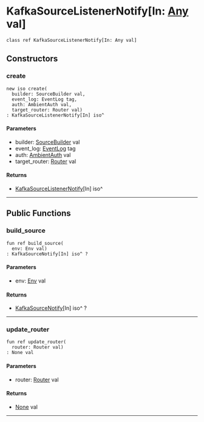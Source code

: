 # KafkaSourceListenerNotify\[In: [Any](builtin-Any) val\]

```pony
class ref KafkaSourceListenerNotify[In: Any val]
```

## Constructors

### create

```pony
new iso create(
  builder: SourceBuilder val,
  event_log: EventLog tag,
  auth: AmbientAuth val,
  target_router: Router val)
: KafkaSourceListenerNotify[In] iso^
```
#### Parameters

*   builder: [SourceBuilder](wallaroo-core-source-SourceBuilder) val
*   event_log: [EventLog](wallaroo-ent-recovery-EventLog) tag
*   auth: [AmbientAuth](builtin-AmbientAuth) val
*   target_router: [Router](wallaroo-core-topology-Router) val

#### Returns

* [KafkaSourceListenerNotify](wallaroo-core-source-kafka_source-KafkaSourceListenerNotify)\[In\] iso^

---

## Public Functions

### build_source

```pony
fun ref build_source(
  env: Env val)
: KafkaSourceNotify[In] iso^ ?
```
#### Parameters

*   env: [Env](builtin-Env) val

#### Returns

* [KafkaSourceNotify](wallaroo-core-source-kafka_source-KafkaSourceNotify)\[In\] iso^ ?

---

### update_router

```pony
fun ref update_router(
  router: Router val)
: None val
```
#### Parameters

*   router: [Router](wallaroo-core-topology-Router) val

#### Returns

* [None](builtin-None) val

---

